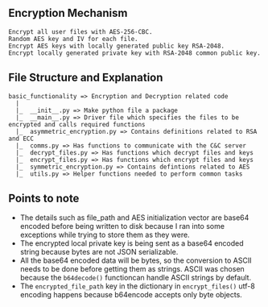 ## **Encryption Mechanism**
    Encrypt all user files with AES-256-CBC.
    Random AES key and IV for each file.
    Encrypt AES keys with locally generated public key RSA-2048.
    Encrypt locally generated private key with RSA-2048 common public key.
       

## **File Structure and Explanation**
    basic_functionality => Encryption and Decryption related code
      |
      |_  __init__.py => Make python file a package
      |_  __main__.py => Driver file which specifies the files to be encrypted and calls required functions
      |_  asymmetric_encryption.py => Contains definitions related to RSA and ECC
      |_  comms.py => Has functions to communicate with the C&C server
      |_  decrypt_files.py => Has functions which decrypt files and keys 
      |_  encrypt_files.py => Has functions which encrypt files and keys
      |_  symmetric_encryption.py => Contains defintions related to AES
      |_  utils.py => Helper functions needed to perform common tasks

## **Points to note**
* The details such as file_path and AES initialization vector are base64 encoded before being written to disk because I ran into some exceptions while trying to store them as they were.
* The encrypted local private key is being sent as a base64 encoded string because bytes are not JSON serializable.
* All the base64 encoded data will be bytes, so the conversion to ASCII needs to be done before getting them as strings. ASCII was chosen because the `b64decode()` functioncan handle ASCII strings by default.
* The `encrypted_file_path` key in the dictionary in `encrypt_files()` utf-8 encoding happens because b64encode accepts only byte objects.